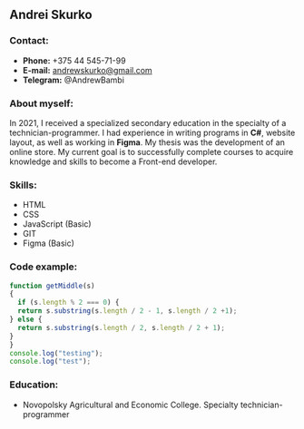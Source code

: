 ## Andrei Skurko

### Contact:
- **Phone:** +375 44 545-71-99 
- **E-mail:** andrewskurko@gmail.com
- **Telegram:** @AndrewBambi

### About myself:
In 2021, I received a specialized secondary education in the specialty of a technician-programmer. I had experience in writing programs in **C#**, website layout, as well as working in **Figma**. My thesis was the development of an online store.
My current goal is to successfully complete courses to acquire knowledge and skills to become a Front-end developer.

### Skills:
- HTML
- CSS
- JavaScript (Basic)
- GIT
- Figma (Basic)

### Code example:
```javascript
function getMiddle(s)
{
  if (s.length % 2 === 0) {
  return s.substring(s.length / 2 - 1, s.length / 2 +1);
} else {
  return s.substring(s.length / 2, s.length / 2 + 1);
}
}
console.log("testing");
console.log("test");
```

### Education:
- Novopolsky Agricultural and Economic College. Specialty technician-programmer